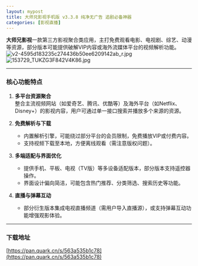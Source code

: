 ```yaml
---
layout: mypost
title: 大师兄影视手机版 v3.3.8 纯净无广告 追剧必备神器
categories: [影视直播]
---
```


**大师兄影视**一款第三方影视聚合类应用，主打免费观看电影、电视剧、综艺、动漫等资源，部分版本可能提供破解VIP内容或海外流媒体平台的视频解析功能。
![v2-4595d183235c274436b50ee6209142ab_r.jpg](https://s2.loli.net/2025/03/05/uktlwzxoMQsD7YZ.jpg)
![153729_TUKZG3F842V4K86.jpg](https://s2.loli.net/2025/03/05/Ok9jAFw8SIEWzni.jpg)

---

### **核心功能特点**
1. **多平台资源聚合**  
   整合主流视频网站（如爱奇艺、腾讯、优酷等）及海外平台（如Netflix、Disney+）的影视内容，用户可通过单一接口搜索并播放多个来源的资源。

2. **免费解析与下载**  
   - 内置解析引擎，可能绕过部分平台的会员限制，免费播放VIP或付费内容。  
   - 支持视频下载至本地，方便离线观看（需注意版权问题）。

3. **多端适配与界面优化**  
   - 提供手机、平板、电视（TV版）等多设备适配版本，部分版本支持遥控器操作。  
   - 界面设计偏向简洁，可能包含热门推荐、分类筛选、搜索历史等功能。

4. **直播与弹幕互动**  
   - 部分衍生版本集成电视直播频道（需用户导入直播源），或支持弹幕互动功能增强观影体验。

---

### **下载地址**
[https://pan.quark.cn/s/563a535b1c78](https://pan.quark.cn/s/563a535b1c78)

